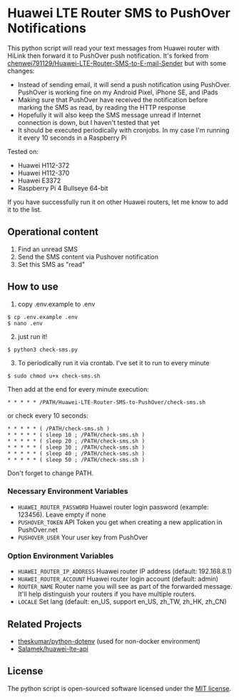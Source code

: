 # Huawei LTE Router SMS to PushOver Notifications

This python script will read your text messages from Huawei router with HiLink then forward it to PushOver push notification. It's forked from [chenwei791129/Huawei-LTE-Router-SMS-to-E-mail-Sender](https://github.com/chenwei791129/Huawei-LTE-Router-SMS-to-E-mail-Sender) but with some changes:
- Instead of sending email, it will send a push notification using PushOver. PushOver is working fine on my Android Pixel, iPhone SE, and iPads
- Making sure that PushOver have received the notification before marking the SMS as read, by reading the HTTP response
- Hopefully it will also keep the SMS message unread if Internet connection is down, but I haven't tested that yet
- It should be executed periodically with cronjobs. In my case I'm running it every 10 seconds in a Raspberry Pi



Tested on:
* Huawei H112-372
* Huawei H112-370
* Huawei E3372
* Raspberry Pi 4 Bullseye 64-bit

If you have successfully run it on other Huawei routers, let me know to add it to the list.

## Operational content

1. Find an unread SMS
2. Send the SMS content via Pushover notification
3. Set this SMS as "read"


## How to use

1. copy .env.example to .env
```console
$ cp .env.example .env
$ nano .env
```

2. just run it!
```console
$ python3 check-sms.py
```

3. To periodically run it via crontab. I've set it to run to every minute
```console
$ sudo chmod u+x check-sms.sh
```

Then add at the end for every minute execution:
```console
* * * * * /PATH/Huawei-LTE-Router-SMS-to-PushOver/check-sms.sh
```
or check every 10 seconds:
```console
* * * * * ( /PATH/check-sms.sh )  
* * * * * ( sleep 10 ; /PATH/check-sms.sh )  
* * * * * ( sleep 20 ; /PATH/check-sms.sh )  
* * * * * ( sleep 30 ; /PATH/check-sms.sh )  
* * * * * ( sleep 40 ; /PATH/check-sms.sh )  
* * * * * ( sleep 50 ; /PATH/check-sms.sh )  
```
Don't forget to change PATH.

### Necessary Environment Variables
* `HUAWEI_ROUTER_PASSWORD` Huawei router login password (example: 123456). Leave empty if none
* `PUSHOVER_TOKEN` API Token you get when creating a new application in PushOver.net
* `PUSHOVER_USER` Your user key from PushOver

### Option Environment Variables
* `HUAWEI_ROUTER_IP_ADDRESS` Huawei router IP address (default: 192.168.8.1)
* `HUAWEI_ROUTER_ACCOUNT` Huawei router login account (default: admin)
* `ROUTER_NAME` Router name you will see as part of the forwarded message. It'll help distinguish your routers if you have multiple routers.
* `LOCALE` Set lang (default: en_US, support en_US, zh_TW, zh_HK, zh_CN)


## Related Projects

- [theskumar/python-dotenv](https://github.com/theskumar/python-dotenv) (used for non-docker environment)
- [Salamek/huawei-lte-api](https://github.com/Salamek/huawei-lte-api)

## License

The python script is open-sourced software licensed under the [MIT license](https://opensource.org/licenses/MIT).



